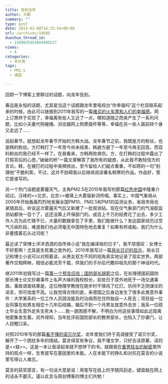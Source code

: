 ```yaml
---
title: 告别龙年
author: 大鹏
summary: ""
type: post
date: 2013-02-08T16:25:54+00:00
url: /archives/14605
duoshuo_thread_id:
  - 1360835854884405527
views:
  - 4
categories:
  - 未分类
tags:
  - PM2.5
  - 德国

---
```

回顾一下博客上曾聊过的话题，向龙年告别。

春运是永恒的话题，尤其是当这个话题跟龙年里电视台“你幸福吗”这个栏目联系起来的时候，由此可以链接到2011年我写的一篇[难买的火车票和人们的幸福感][1]。网上订票终于实现了，幸福离有些人又近了一点，哪知道随之而来产生了一系列问题，比如小夫妻代购被捕、浏览器网上购票插件等等，幸福在另一些人面前转个身又走远了……

说起春节，就想起龙年春节开始的方韩大战。龙年春节之前，我既是方的粉丝，也是韩的粉丝。方打韩打了一年至今尚未结束，韩避方避了一年至今再无回音。而双料粉丝的我已经不一样了。在我看来，方韩两败俱伤。方，在打韩的过程中露出了打假背后的心思，&#8221;破破的桥&#8221;一篇文章解答了我所有的疑惑，从此我不敢轻信方的言论。韩，在被打的过程中臭棋频出，至今留给人们疑点重重，不如蒋的一句&#8221;别理他&#8221;干脆利索，不过，这并不妨碍我以后继续阅读署名韩寒的作品。作品好，管它是谁写的。

另一个热门话题是雾霾天气，主角PM2.5在2010年我写的那篇[红色中国][2]中隆重介绍过。汪峰的<<北京，北京>>被填上大雾版新词传唱。事实上，中国气象局从2005年开始轰轰烈烈地发展全国PM10、PM2.5和PM1的监测业务，省局市局也紧随其后，听说这次雾霾天气后又新建了一批观测站。现在仅气象部门的气溶胶监测站都快一百个了，这还没算上环保部门的。成百上千万的经费花了出去，多少工作人员为此忙碌不已，大量的数据拿在了手里，我们能做什么？发达国家经历过空气污染阶段，难道我们也必须毫无中国特色地去重复？如果有桥或船，我们为什么非要摸着石头过河呢？

最近读了常博士洋洋洒洒的自传体小说&#8221;我在编译局的日子&#8221;，我不禁感叹：女博士不好惹啊！尤其是生死置之度外的。2010年我写过一篇[局长日记的启示][3]，局长日记和博士小说可以对照着读，从男女双方不同的视角真实地记录了现实世界。两部著作交相辉映，相信必能流芳千载，供我们的子孙后代瞻仰祖先的那个神话时代。

继2011年初我写过一篇[第一个预言应验：国防部长辞职][4]之后，在处理德国前国防部长博士论文抄袭事件上名声大噪的我校校长，前些日子意外地死于一场交通事故。事故调查结果是，这位物理学教授在跑步时不慎闯了红灯。坊间不乏阴谋论的谣言，但可信度不高。让我觉得古怪的是，来德国之后身边发生了很多此类意外事件：大学某系的一位工作人员因没能及时治病而在住所独自一人死去；项目组一位女同事在和男友相恋十几年后结婚，婚后不到一个月男友就意外去世；我系一位硕士毕业生意外走失生死未卜&#8230;&#8230;我一直困惑不解，不明白为何这些事情如此近距离地密集发生着。另外得知，当年批评前国防部长的教育部长，也陷入了抄袭门，让人目瞪口呆。

对照2010年写的那篇[看不懂的诺贝尔奖][5]，龙年里我们终于高调接受了诺贝尔奖，解开了一个困扰多年的情结。莫言得奖有争议，我不懂文学，只好去读原著，读的是<<蛙>>。这是一本让我读起来就不想停下的书。就跟我在[重男轻女的秘密][6]里所持的观点一样，生育是写在基因里的本能。人在本能下的挣扎和对抗在莫言的小说里写得让人难忘。

莫言的获奖感言，有一句话大意是说：用笔写在纸上的字随风刮走，键盘敲在网上的话永不磨灭。谨以此言与原创博客的博主们共勉！

 [1]: http://dapengde.com/2011-09-30-%e8%83%a1%e8%af%b4%e9%83%91%e6%b8%8a%e6%b4%81%ef%bc%9a%e9%9a%be%e4%b9%b0%e7%9a%84%e7%81%ab%e8%bd%a6%e7%a5%a8/
 [2]: http://dapengde.com/2010-09-24-%e7%ba%a2%e8%89%b2%e4%b8%ad%e5%9b%bd/
 [3]: http://dapengde.com/2010-03-05-%e4%b8%ba%e4%ba%86%e5%ad%a9%e5%ad%90%ef%bc%8c%e6%b4%81%e8%ba%ab%e8%87%aa%e5%a5%bd%ef%bc%9a%e5%b1%80%e9%95%bf%e6%97%a5%e8%ae%b0%e7%9a%84%e5%90%af%e7%a4%ba/
 [4]: http://dapengde.com/2011-03-01-%e7%ac%ac%e4%b8%80%e4%b8%aa%e9%a2%84%e8%a8%80%e5%ba%94%e9%aa%8c%ef%bc%9a%e5%9b%bd%e9%98%b2%e9%83%a8%e9%95%bf%e8%be%9e%e8%81%8c/
 [5]: http://dapengde.com/2010-10-31-%e7%9c%8b%e4%b8%8d%e6%87%82%e7%9a%84%e8%af%ba%e8%b4%9d%e5%b0%94%e5%a5%96/
 [6]: http://dapengde.com/2010-02-26-%e9%87%8d%e7%94%b7%e8%bd%bb%e5%a5%b3%e7%9a%84%e5%a5%a5%e7%a7%98/
